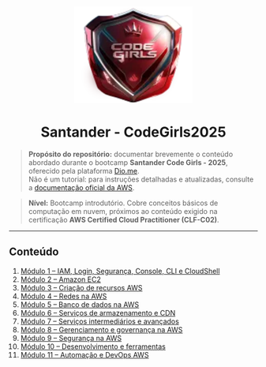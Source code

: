 

<p align="center">
  <img src="./iconSantander.png" alt="Santander - CodeGirls2025" width="240" />
</p>

<h1 align="center">Santander - CodeGirls2025</h1>



> **Propósito do repositório:** documentar brevemente o conteúdo abordado durante o bootcamp **Santander Code Girls - 2025**, oferecido pela plataforma [Dio.me](https://www.dio.me/en).  
> Não é um tutorial: para instruções detalhadas e atualizadas, consulte a [documentação oficial da AWS](https://docs.aws.amazon.com/).

> **Nível:** Bootcamp introdutório. Cobre conceitos básicos de computação em nuvem, próximos ao conteúdo exigido na certificação **AWS Certified Cloud Practitioner (CLF-C02)**.

---

## Conteúdo

1. [Módulo 1 – IAM, Login, Segurança, Console, CLI e CloudShell](./Module01/module01.md)  
2. [Módulo 2 – Amazon EC2](./Module02/module02.md)  
3. [Módulo 3 – Criação de recursos AWS](./Module03/module03.md)
4. [Módulo 4 – Redes na AWS](./Module04/module04.md)
5. [Módulo 5 – Banco de dados na AWS](./Module05/module05.md)
6. [Módulo 6 – Serviços de armazenamento e CDN](./Module06/module06.md)
7. [Módulo 7 – Serviços intermediários e avançados](./Module07/module07.md)
8. [Módulo 8 – Gerenciamento e governança na AWS](./Module08/module08.md)
9. [Módulo 9 – Segurança na AWS](./Module09/module09.md)
10. [Módulo 10 – Desenvolvimento e ferramentas](./Module10/module10.md)
11. [Módulo 11 – Automação e DevOps AWS](./Module11/module11.md)
